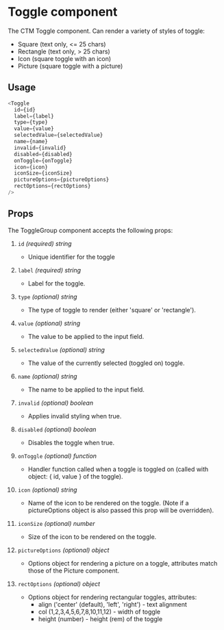 # Toggle component
The CTM Toggle component. Can render a variety of styles of toggle:

* Square (text only, <= 25 chars)
* Rectangle (text only, > 25 chars)
* Icon (square toggle with an icon)
* Picture (square toggle with a picture) 

## Usage
~~~js
<Toggle
  id={id}
  label={label}
  type={type}
  value={value}
  selectedValue={selectedValue}
  name={name}
  invalid={invalid}
  disabled={disabled}
  onToggle={onToggle}
  icon={icon}
  iconSize={iconSize}
  pictureOptions={pictureOptions}
  rectOptions={rectOptions}
/>
~~~

## Props
The ToggleGroup component accepts the following props:

1. `id` *(required) string*
    * Unique identifier for the toggle
    
2. `label` *(required) string*
    * Label for the toggle.
    
3. `type` *(optional) string*
    * The type of toggle to render (either 'square' or 'rectangle').
    
4.  `value` *(optional) string*
    * The value to be applied to the input field.
    
5.  `selectedValue` *(optional) string*
    * The value of the currently selected (toggled on) toggle.
    
6.  `name` *(optional) string*
    * The name to be applied to the input field.
    
7.  `invalid` *(optional) boolean*
    * Applies invalid styling when true.
    
8.  `disabled` *(optional) boolean*
    * Disables the toggle when true.
    
9. `onToggle` *(optional) function*
    * Handler function called when a toggle is toggled on (called with object: { id, value } of the toggle).
    
10. `icon` *(optional) string*
    * Name of the icon to be rendered on the toggle. (Note if a pictureOptions object is also passed this prop will be overridden).
    
11. `iconSize` *(optional) number*
    * Size of the icon to be rendered on the toggle.
    
12. `pictureOptions` *(optional) object*
    * Options object for rendering a picture on a toggle, attributes match those of the Picture component.
    
13. `rectOptions` *(optional) object*
    * Options object for rendering rectangular toggles, attributes:
        * align ('center' (default), 'left', 'right') - text alignment
        * col (1,2,3,4,5,6,7,8,10,11,12) - width of toggle
        * height (number) - height (rem) of the toggle

